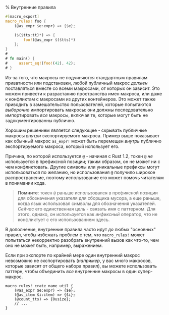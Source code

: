 % Внутренние правила

```rust
#[macro_export]
macro_rules! foo {
    (@as_expr $e:expr) => {$e};

    ($($tts:tt)*) => {
        foo!(@as_expr $($tts)*)
    };
}
# 
# fn main() {
#     assert_eq!(foo!(42), 42);
# }
```

Из-за того, что макросы не подчиняются стандартным правилам приватности или подстановки, любой публичный макрос *должен* поставляться вместе со всеми макросами, от которых он зависит. Это можем привести к разрастанию пространства имен макроса, или даже к конфликтам с макросами из других контейнеров.  Это может также приводить в замешательство пользователей, которые попытаются  *выборочно* импортировать макросы: они должны последовательно импортировать *все* макросы, включая те, которые могут быть не задокументированны публично.

Хорошим решением является следующее - скрывать публичные макросы *внутри* экспортируемого макроса. Пример выше показывает как обычный макрос `as_expr!` может быть перемещен *внутрь* публично экспортируемого макроса, который использует его.

Причина, по которой используется `@` - начиная с Rust 1.2, токен `@` *не* используется в префиксной позиции; таким образом, он не может ни с чем конфликтовать. Другие символы или уникальные префиксы могут использоваться по желанию, но использования `@` получило широкое распространение, поэтому использование его может помочь читателям в понимании кода.

> **Помните**: токен `@` раньше использовался в префиксной позиции для обозначения указателя для сборщика мусора, а еще раньше, когда язык использовал символы для обозначения указателей. *Сейчас* его единственная цель - связать имя с паттерном.  Для этого, однако, он используется как *инфиксный* оператор, что не конфликтует с его использованием здесь.

В дополнение, внутренние правила часто идут *до* любых "основных" правил, чтобы избежать проблем с тем, что `macro_rules!` может попытаться некорректно разобрать внутренний вызов как что-то, чем оно не может быть, например, выражением.

Если при экспорте по крайней мере один внутренний макрос невозможно не экспортировать (*например*, у вас много макросов, которые зависят от общего набора правил), вы можете использовать паттерн, чтобы объединить *все* внутренние макросы в один супер-макрос.

```ignore
macro_rules! crate_name_util {
    (@as_expr $e:expr) => {$e};
    (@as_item $i:item) => {$i};
    (@count_tts) => {0usize};
    // ...
}
```
